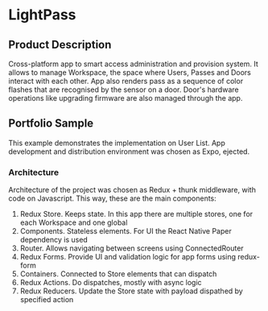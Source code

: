 # LightPass

## Product Description

Cross-platform app to smart access administration and provision system. 
It allows to manage Workspace, the space where Users, Passes and Doors interact with each other. App also renders pass as a sequence of color flashes that are recognised by 
the sensor on a door. Door's hardware operations like upgrading firmware are also managed through the app.

## Portfolio Sample

This example demonstrates the implementation on User List. App development and distribution environment was chosen as Expo, ejected.

### Architecture
Architecture of the project was chosen as Redux + thunk middleware, with code on Javascript.
This way, these are the main components:
1. Redux Store. Keeps state. In this app there are multiple stores, one for each Workspace and one global
2. Components. Stateless elements. For UI the React Native Paper dependency is used
3. Router. Allows navigating between screens using ConnectedRouter
4. Redux Forms. Provide UI and validation logic for app forms using redux-form
5. Containers. Connected to Store elements that can dispatch
6. Redux Actions. Do dispatches, mostly with async logic
7. Redux Reducers. Update the Store state with payload dispathed by specified action

